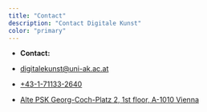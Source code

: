 ```yaml
---
title: "Contact" 
description: "Contact Digitale Kunst"
color: "primary"
---
```

- **Contact:**

- [digitalekunst@uni-ak.ac.at](mailto:digitalekunst@uni-ak.ac.at) 
- [+43-1-71133-2640](tel:+43-1-71133-2640)
- [Alte PSK Georg-Coch-Platz 2, 1st floor, A-1010 Vienna ](https://earth.google.com/web/search/georg+coch+platz+2/@48.2100152,16.380729,185.72777745a,540.73908743d,35y,0h,0t,0r/data=CoEBGlMSTQolMHg0NzZkMDcwYWJjODAxZWRmOjB4MTkwNGYyZGM0ZGVhNGFmMhna1C_H4RpIQCGHo6t0d2EwQCoSZ2VvcmcgY29jaCBwbGF0eiAyGAIgASImCiQJ1UnDHfcaSEARfgyCR74YSEAZceLdw3VkMEAh13OvksVcMEBCAggBOgMKATBCAggASg0I____________ARAA)


  
